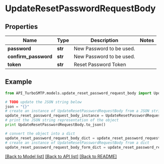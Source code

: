 # UpdateResetPasswordRequestBody


## Properties

Name | Type | Description | Notes
------------ | ------------- | ------------- | -------------
**password** | **str** | New Password to be used. | 
**confirm_password** | **str** | New Password to be used. | 
**token** | **str** | Reset Password Token | 

## Example

```python
from API_TurboSMTP.models.update_reset_password_request_body import UpdateResetPasswordRequestBody

# TODO update the JSON string below
json = "{}"
# create an instance of UpdateResetPasswordRequestBody from a JSON string
update_reset_password_request_body_instance = UpdateResetPasswordRequestBody.from_json(json)
# print the JSON string representation of the object
print UpdateResetPasswordRequestBody.to_json()

# convert the object into a dict
update_reset_password_request_body_dict = update_reset_password_request_body_instance.to_dict()
# create an instance of UpdateResetPasswordRequestBody from a dict
update_reset_password_request_body_form_dict = update_reset_password_request_body.from_dict(update_reset_password_request_body_dict)
```
[[Back to Model list]](../README.md#documentation-for-models) [[Back to API list]](../README.md#documentation-for-api-endpoints) [[Back to README]](../README.md)


